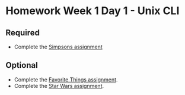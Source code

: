 # Homework Week 1 Day 1 - Unix CLI

## Required

- Complete the [Simpsons assignment](Simpons/README.md)

## Optional

- Complete the [Favorite Things assignment](FavoriteThings/README.md). 
- Complete the [Star Wars assignment](StarWars/README.md).